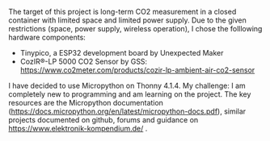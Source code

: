 The target of this project is long-term CO2 measurement in a closed container with limited space and limited power supply.
Due to the given restrictions (space, power supply, wireless operation), I chose the folllowing hardware components:
- Tinypico, a ESP32 development board by Unexpected Maker
- CozIR®-LP 5000 CO2 Sensor by GSS: https://www.co2meter.com/products/cozir-lp-ambient-air-co2-sensor

I have decided to use Micropython on Thonny 4.1.4.
My challenge: I am completely new to programming and am learning on the project.
The key resources are the Micropython documentation (https://docs.micropython.org/en/latest/micropython-docs.pdf), similar projects documented on github, forums and guidance on https://www.elektronik-kompendium.de/ .
